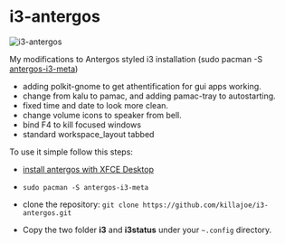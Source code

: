 # i3-antergos
![i3-antergos](https://i.imgur.com/UzcH8Ep.png "i3-antergos")

My modifications to Antergos styled i3 installation (sudo pacman -S [antergos-i3-meta](https://github.com/Antergos/antergos-packages/blob/master/antergos/antergos-i3-meta/PKGBUILD))

* adding polkit-gnome to get athentification for gui apps working.
* change from kalu to pamac, and adding pamac-tray to autostarting.
* fixed time and date to look more clean.
* change volume icons to speaker from bell.
* bind F4 to kill focused windows
* standard workspace_layout tabbed

To use it simple follow this steps:

* [install antergos with XFCE Desktop](https://antergos.com/wiki/install/installing-antergos-2/)

* `sudo pacman -S antergos-i3-meta`

* clone the repository:
`git clone https://github.com/killajoe/i3-antergos.git`

* Copy the two folder **i3** and **i3status** under your `~.config` directory.
